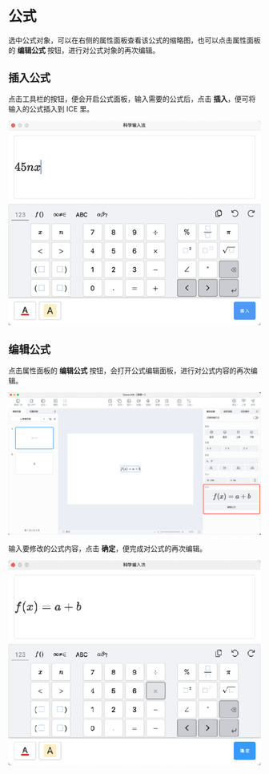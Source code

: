 # 公式

选中公式对象，可以在右侧的属性面板查看该公式的缩略图，也可以点击属性面板的 **编辑公式** 按钮，进行对公式对象的再次编辑。

## 插入公式

点击工具栏的按钮，便会开启公式面板，输入需要的公式后，点击 **插入**，便可将输入的公式插入到 ICE 里。

![插入公式](img/insert.png)

## 编辑公式

点击属性面板的 **编辑公式** 按钮，会打开公式编辑面板，进行对公式内容的再次编辑。

![编辑公式](img/modify.png)

输入要修改的公式内容，点击 **确定**，便完成对公式的再次编辑。

![公式面板](img/panel.png)
